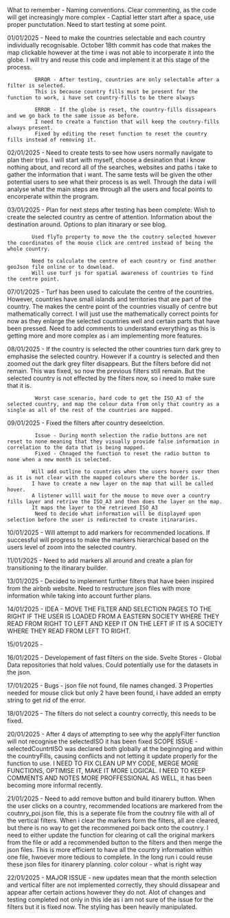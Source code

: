 What to remember - Naming conventions.
                   Clear commenting, as the code will get increasingly more complex - Captial letter start after a space, use proper punctutation.
                   Need to start testing at some point.

01/01/2025 - Need to make the countries selectable and each country individually recognisable.
             October 18th commit has code that makes the map clickable however at the time i was not able to incorperate it into the globe. I will try and reuse this code and implement it at this stage of the process.

             ERROR - After testing, countries are only selectable after a filter is selected.
             This is because country fills must be present for the function to work, i have set country-fills to be there always
             
             ERROR - If the globe is reset, the country-fills dissapears and we go back to the same issue as before.
             I need to create a function that will keep the coutnry-fills always present.
             Fixed by editing the reset function to reset the country fills instead of removing it.
             
02/01/2025 - Need to create tests to see how users normally navigate to plan their trips.
             I will start with myself, choose a desination that i know nothing about, and record all of the searches, websites and paths i take to gather the information that i want. 
             The same tests will be given the other potential users to see what their process is as well.
             Through the data i will analyse what the main steps are through all the users and focal points to encorperate within the program.

03/01/2025 - Plan for next steps after testing has been complete:
             Wish to create the selected country as centre of attention.
             Information about the destination around. 
             Options to plan itinarary or see blog.

            Used flyTo property to move the the coutnry selected however the coordinates of the mouse click are centred instead of being the whole country.

            Need to calculate the centre of each country or find another geoJson file online or to download.
            Will use turf js for spatial awareness of countries to find the centre point.

07/01/2025 - Turf has been used to calculate the centre of the countries. However, countries have small islands and territories
             that are part of the country. The makes the centre point of the countries visually of centre but mathematically correct.
             I will just use the mathematically correct points for now as they enlarge the selected countries well and certain parts that have been pressed.
             Need to add comments to understand everything as this is getting more and more complex as i am implementing more features.

08/01/2025 - If the country is selected the other countries turn dark grey to emphasise the selected country. 
             However if a country is selected and then zoomed out the dark grey filter disappears.
             But the filters before did not remain. This was fixed, so now the previous filters still remain. 
             But the selected country is not effected by the filters now, so i need to make sure that it is.
             
             Worst case scenario, hard code to get the ISO_A3 of the selected country, and map the colour data from only that country as a single as all of the rest of the countries are mapped.

09/01/2025 - Fixed the filters after country deseelction.
             
             Issue - During month selection the radio buttons are not reset to none meaning that they visually provide false information in correlation to the data that is being mapped.
             Fixed - Chnaged the function to reset the radio button to none when a new month is selected.

            Will add outline to countries when the users hovers over then as it is not clear with the mapped colours where the border is.
            I have to create a new layer on the map that will be called hover.
            A listener willl wait for the mouse to move over a country fills layer and retrive the ISO_A3 and then does the layer on the map.
            It maps the layer to the retrieved ISO_A3
             Need to decide what information will be displayed upon selection before the user is redirected to create itinararies.

10/01/2025 - Will attempt to add markers for recommended locations. If successful will progress to make the markers hierarchical based on
             the users level of zoom into the selected country.

11/01/2025 - Need to add markers all around and create a plan for transitioning to the itinarary builder.

13/01/2025 - Decided to implement further filters that have been inspired from the airbnb website. 
             Need to restructure json files with more information while taking into account further plans.
             
14/01/2025 - IDEA - MOVE THE FILTER AND SELECTION PAGES TO THE RIGHT IF THE USER IS LOADED FROM A EASTERN SOCIETY WHERE THEY READ FROM
                    RIGHT TO LEFT AND KEEP IT ON THE LEFT IF IT IS A SOCIETY WHERE THEY READ FROM LEFT TO RIGHT.

15/01/2025 - 

16/01/2025 - Developement of fast filters on the side.
             Svelte Stores - Global Data repositories that hold values. Could potentially use for the datasets in the json.
             
17/01/2025 - Bugs - json file not found, file names changed.
                    3 Properties needed for mouse click but only 2 have been found, i have added an empty string to get rid of the error.

18/01/2025 - The filters do not select a country correctly, this needs to be fixed.

20/01/2025 - After 4 days of attempting to see why the applyFilter function will not recognise the selectedISO it has been fixed
             SCOPE ISSUE - selectedCountrtISO was declared both globally at the beginnging and within the countryFills, causing conflicts and not letting it update properly for the function to use.
             I NEED TO FIX CLEAN UP MY CODE, MERGE MORE FUNCTIONS, OPTIMISE IT, MAKE IT MORE LOGICAL.
             I NEED TO KEEP COMMENTS AND NOTES MORE PROFFESSIONAL AS WELL, it has been becoming more informal recently.

21/01/2025 - Need to add remove button and build itinarery button.
             When the user clicks on a country, recommended locations are markered from the coutnry_poi.json file, this is a seperate file from the coutnry file with all of the vertical filters.
             When i clear the markers form the filters, all are cleared, but there is no way to get the recommened poi back onto the coutnry.
             I need to either update the function for clearing ot call the original markers from the file or add a recommended button to the filters and then merge the json files. This is more efficient to have all the country information within one file, hwoever more tedious to complete.
             In the long run i could reuse these json files for itinarery planning.
             color colour - what is right way
            
22/01/2025 - MAJOR ISSUE - new updates mean that the month selection and vertical filter are not implemented correctly, they should
             dissapear and appear after certain actions however they do not.
             Alot of changes and testing completed not only in this ide as i am not sure of the issue for the filters but it is fixed now.
             The styling has been heavily manipulated.